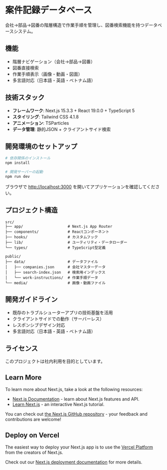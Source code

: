 # 案件記録データベース

会社→部品→図番の階層構造で作業手順を管理し、図番検索機能を持つデータベースシステム。

## 機能
- 階層ナビゲーション（会社→部品→図番）
- 図番直接検索
- 作業手順表示（画像・動画・図面）
- 多言語対応（日本語・英語・ベトナム語）

## 技術スタック
- **フレームワーク**: Next.js 15.3.3 + React 19.0.0 + TypeScript 5
- **スタイリング**: Tailwind CSS 4.1.8
- **アニメーション**: TSParticles
- **データ管理**: 静的JSON + クライアントサイド検索

## 開発環境のセットアップ

```bash
# 依存関係のインストール
npm install

# 開発サーバーの起動
npm run dev
```

ブラウザで [http://localhost:3000](http://localhost:3000) を開いてアプリケーションを確認してください。

## プロジェクト構造
```
src/
├── app/                    # Next.js App Router
├── components/             # Reactコンポーネント
├── hooks/                  # カスタムフック
├── lib/                    # ユーティリティ・データローダー
└── types/                  # TypeScript型定義

public/
├── data/                   # データファイル
│   ├── companies.json      # 会社マスターデータ
│   ├── search-index.json   # 検索用インデックス
│   └── work-instructions/  # 作業手順データ
└── media/                  # 画像・動画ファイル
```

## 開発ガイドライン
- 既存のトラブルシューターアプリの技術基盤を活用
- クライアントサイドでの動作（サーバーレス）
- レスポンシブデザイン対応
- 多言語対応（日本語・英語・ベトナム語）

## ライセンス
このプロジェクトは社内利用を目的としています。

## Learn More

To learn more about Next.js, take a look at the following resources:

- [Next.js Documentation](https://nextjs.org/docs) - learn about Next.js features and API.
- [Learn Next.js](https://nextjs.org/learn) - an interactive Next.js tutorial.

You can check out [the Next.js GitHub repository](https://github.com/vercel/next.js) - your feedback and contributions are welcome!

## Deploy on Vercel

The easiest way to deploy your Next.js app is to use the [Vercel Platform](https://vercel.com/new?utm_medium=default-template&filter=next.js&utm_source=create-next-app&utm_campaign=create-next-app-readme) from the creators of Next.js.

Check out our [Next.js deployment documentation](https://nextjs.org/docs/app/building-your-application/deploying) for more details.

